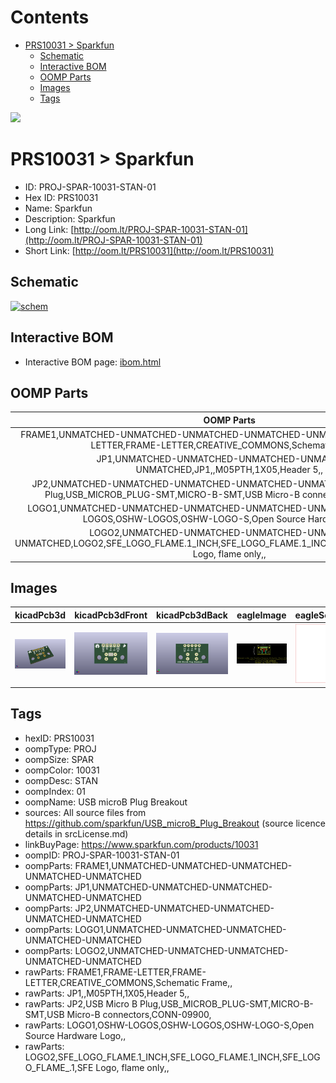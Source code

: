



Contents
========

* [PRS10031 > Sparkfun](#prs10031--sparkfun)
	* [Schematic](#schematic)
	* [Interactive BOM](#interactive-bom)
	* [OOMP Parts](#oomp-parts)
	* [Images](#images)
	* [Tags](#tags)
  
![][im]
# PRS10031 > Sparkfun

- ID: PROJ-SPAR-10031-STAN-01
- Hex ID: PRS10031
- Name: Sparkfun
- Description: Sparkfun
- Long Link: [http://oom.lt/PROJ-SPAR-10031-STAN-01](http://oom.lt/PROJ-SPAR-10031-STAN-01)
- Short Link: [http://oom.lt/PRS10031](http://oom.lt/PRS10031)

## Schematic
  
[![schem](eagleSchemImage.png)](eagleSchemImage.png)
## Interactive BOM

- Interactive BOM page: [ibom.html](https://htmlpreview.github.io/?https://github.com/oomlout/oomlout_OOMP_projects/blob/main/PROJ-SPAR-10031-STAN-01/kicad/bom/ibom.html)

## OOMP Parts
  

|OOMP Parts|
| :---: |
|FRAME1,UNMATCHED-UNMATCHED-UNMATCHED-UNMATCHED-UNMATCHED,FRAME1,FRAME-LETTER,FRAME-LETTER,CREATIVE_COMMONS,Schematic Frame,,|
|JP1,UNMATCHED-UNMATCHED-UNMATCHED-UNMATCHED-UNMATCHED,JP1,,M05PTH,1X05,Header 5,,|
|JP2,UNMATCHED-UNMATCHED-UNMATCHED-UNMATCHED-UNMATCHED,JP2,USB Micro B Plug,USB_MICROB_PLUG-SMT,MICRO-B-SMT,USB Micro-B connectors,CONN-09900,|
|LOGO1,UNMATCHED-UNMATCHED-UNMATCHED-UNMATCHED-UNMATCHED,LOGO1,OSHW-LOGOS,OSHW-LOGOS,OSHW-LOGO-S,Open Source Hardware Logo,,|
|LOGO2,UNMATCHED-UNMATCHED-UNMATCHED-UNMATCHED-UNMATCHED,LOGO2,SFE_LOGO_FLAME.1_INCH,SFE_LOGO_FLAME.1_INCH,SFE_LOGO_FLAME_.1,SFE Logo, flame only,,|

## Images
  
  

|kicadPcb3d|kicadPcb3dFront|kicadPcb3dBack|eagleImage|eagleSchemImage|
| :---: | :---: | :---: | :---: | :---: |
|[![kicadPcb3d](kicadPcb3d_140.png)](kicadPcb3d.png)|[![kicadPcb3dFront](kicadPcb3dFront_140.png)](kicadPcb3dFront.png)|[![kicadPcb3dBack](kicadPcb3dBack_140.png)](kicadPcb3dBack.png)|[![eagleImage](eagleImage_140.png)](eagleImage.png)|[![eagleSchemImage](eagleSchemImage_140.png)](eagleSchemImage.png)|

## Tags

- hexID: PRS10031
- oompType: PROJ
- oompSize: SPAR
- oompColor: 10031
- oompDesc: STAN
- oompIndex: 01
- oompName: USB microB Plug Breakout
- sources: All source files from https://github.com/sparkfun/USB_microB_Plug_Breakout (source licence details in srcLicense.md)
- linkBuyPage: https://www.sparkfun.com/products/10031
- oompID: PROJ-SPAR-10031-STAN-01
- oompParts: FRAME1,UNMATCHED-UNMATCHED-UNMATCHED-UNMATCHED-UNMATCHED
- oompParts: JP1,UNMATCHED-UNMATCHED-UNMATCHED-UNMATCHED-UNMATCHED
- oompParts: JP2,UNMATCHED-UNMATCHED-UNMATCHED-UNMATCHED-UNMATCHED
- oompParts: LOGO1,UNMATCHED-UNMATCHED-UNMATCHED-UNMATCHED-UNMATCHED
- oompParts: LOGO2,UNMATCHED-UNMATCHED-UNMATCHED-UNMATCHED-UNMATCHED
- rawParts: FRAME1,FRAME-LETTER,FRAME-LETTER,CREATIVE_COMMONS,Schematic Frame,,
- rawParts: JP1,,M05PTH,1X05,Header 5,,
- rawParts: JP2,USB Micro B Plug,USB_MICROB_PLUG-SMT,MICRO-B-SMT,USB Micro-B connectors,CONN-09900,
- rawParts: LOGO1,OSHW-LOGOS,OSHW-LOGOS,OSHW-LOGO-S,Open Source Hardware Logo,,
- rawParts: LOGO2,SFE_LOGO_FLAME.1_INCH,SFE_LOGO_FLAME.1_INCH,SFE_LOGO_FLAME_.1,SFE Logo, flame only,,



[im]: kicadPcb3d_450.png

